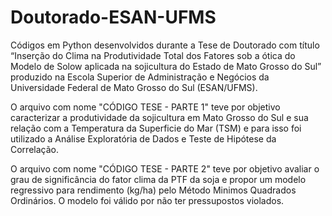 # Doutorado-ESAN-UFMS
Códigos em Python desenvolvidos durante a Tese de Doutorado com título “Inserção do Clima na Produtividade Total dos Fatores sob a ótica do Modelo de Solow aplicada na sojicultura do Estado de Mato Grosso do Sul” produzido na Escola Superior de Administração e Negócios da Universidade Federal de Mato Grosso do Sul (ESAN/UFMS).

O arquivo com nome "CÓDIGO TESE - PARTE 1" teve por objetivo caracterizar a produtividade da sojicultura em Mato Grosso do Sul e sua relação com a Temperatura da Superficie do Mar (TSM) e para isso foi utilizado a Análise Exploratória de Dados e Teste de Hipótese da Correlação.

O arquivo com nome "CÓDIGO TESE - PARTE 2" teve por objetivo avaliar o grau de significância do fator clima da PTF da soja e propor um modelo regressivo para rendimento (kg/ha) pelo Método Minimos Quadrados Ordinários. O modelo foi válido por não ter pressupostos violados.
